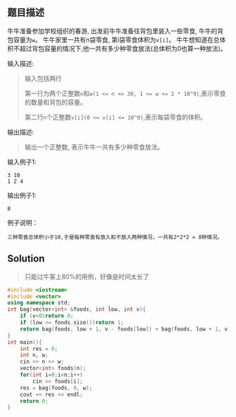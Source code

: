 ## 题目描述
牛牛准备参加学校组织的春游, 出发前牛牛准备往背包里装入一些零食, 牛牛的背包容量为`w`。
牛牛家里一共有n袋零食, 第i袋零食体积为`v[i]`。
牛牛想知道在总体积不超过背包容量的情况下,他一共有多少种零食放法(总体积为0也算一种放法)。



输入描述:
> 输入包括两行
>
>第一行为两个正整数`n`和`w(1 <= n <= 30, 1 <= w <= 2 * 10^9)`,表示零食的数量和背包的容量。
>
>第二行`n`个正整数`v[i](0 <= v[i] <= 10^9)`,表示每袋零食的体积。


输出描述:
> 输出一个正整数, 表示牛牛一共有多少种零食放法。


输入例子1:
```
3 10
1 2 4
```
输出例子1:
```
8
```
例子说明：
```
三种零食总体积小于10,于是每种零食有放入和不放入两种情况，一共有2*2*2 = 8种情况。
```
## Solution
> 只能过牛客上80%的用例，好像是时间太长了
```c++
#include <iostream>
#include <vector>
using namespace std;
int bag(vector<int> &foods, int low, int v){
	if (v<0)return 0;
	if (low >= foods.size())return 1;
	return bag(foods, low + 1, v - foods[low]) + bag(foods, low + 1, v);
}
int main(){
	int res = 0;
	int n, w;
	cin >> n >> w;
	vector<int> foods(n);
	for(int i=0;i<n;i++)
		cin >> foods[i];
	res = bag(foods, 0, w);
	cout << res << endl;
	return 0;
}
```